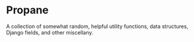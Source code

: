 Propane
=======

A collection of somewhat random, helpful utility functions, data structures, Django fields, and other miscellany.
